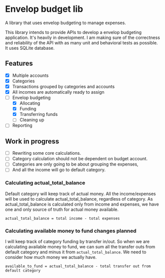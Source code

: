 # Envelop budget lib

A library that uses envelop budgeting to manage expenses.

This library intends to provide APIs to develop a envelop budgeting application. It's heavily in development. I am making sure of the correctness and reliability of the API with as many unit and behavioral tests as possible. It uses SQLite database.

## Features
- [x] Multiple accounts
- [x] Categories
- [x] Transactions grouped by categories and accounts
- [x] All incomes are automatically ready to assign
- [ ] Envelop budgeting
    - [x] Allocating
    - [x] Funding
    - [x] Transferring funds
    - [ ] Cleaning up
- [ ] Reporting

## Work in progress

-[ ] Rewriting some core calculations.
-[ ] Category calculation should not be dependent on budget account.
-[ ] Categories are only going to be about grouping the expenses,
-[ ] And all the income will go to default category.

### Calculating actual_total_balance

Default category will keep track of actual money. All the income/expenses will be used to calculate actual_total_balance, regardless of category. As actual_total_balance is calculated only from income and expenses, we have one and only source of truth for actual money available.

`actual_total_balance = total income - total expenses`

### Calculating available money to fund changes planned
I will keep track of category funding by transfer in/out. So when we are calculating available money to fund, we can sum all the transfer outs from default category and minus it from `actual_total_balance`. We need to consider how much money we actually have.

`available_to_fund = actual_total_balance - total transfer out from default category`
